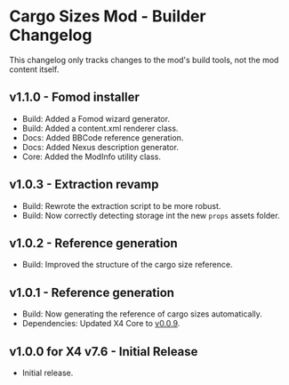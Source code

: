 # Cargo Sizes Mod - Builder Changelog

This changelog only tracks changes to the mod's build tools,
not the mod content itself.

## v1.1.0 - Fomod installer
- Build: Added a Fomod wizard generator.
- Build: Added a content.xml renderer class.
- Docs: Added BBCode reference generation.
- Docs: Added Nexus description generator.
- Core: Added the ModInfo utility class.

## v1.0.3 - Extraction revamp
- Build: Rewrote the extraction script to be more robust.
- Build: Now correctly detecting storage int the new `props` assets folder.

## v1.0.2 - Reference generation
- Build: Improved the structure of the cargo size reference.

## v1.0.1 - Reference generation
- Build: Now generating the reference of cargo sizes automatically.
- Dependencies: Updated X4 Core to [v0.0.9](https://github.com/Mistralys/x4-core/releases/tag/0.0.9).

## v1.0.0 for X4 v7.6 - Initial Release
- Initial release.
